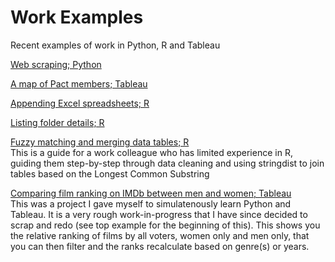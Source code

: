 # Work Examples
Recent examples of work in Python, R and Tableau

[Web scraping; Python](https://github.com/jdsandow/examples/blob/main/IMDb-scraping-Python)

[A map of Pact members; Tableau](https://public.tableau.com/app/profile/jd8131/viz/Pact/Sheet1)

[Appending Excel spreadsheets; R](https://github.com/jdsandow/examples/blob/main/append-Excel-files-in-R)

[Listing folder details; R](https://github.com/jdsandow/examples/blob/main/subfolder-details-in-R)

[Fuzzy matching and merging data tables; R](https://github.com/jdsandow/examples/blob/main/matching-titles-in-r)  
This is a guide for a work colleague who has limited experience in R, guiding them step-by-step through data cleaning and using stringdist to join tables based on the Longest Common Substring

[Comparing film ranking on IMDb between men and women; Tableau](https://public.tableau.com/app/profile/jd8131/viz/IMDbGenderSplit/Summary2)  
This was a project I gave myself to simulatenously learn Python and Tableau. It is a very rough work-in-progress that I have since decided to scrap and redo (see top example for the beginning of this). This shows you the relative ranking of films by all voters, women only and men only, that you can then filter and the ranks recalculate based on genre(s) or years.  
